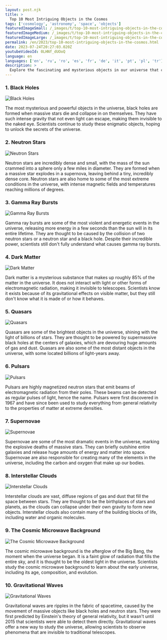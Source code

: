 ```yaml
---
layout: post.njk
title: >
  Top 10 Most Intriguing Objects in the Cosmos
tags: ['cosmology', 'astronomy', 'space', 'objects']
featuredImageSmall: /_images/t/top-10-most-intriguing-objects-in-the-cosmos-cover-en-small.webp
featuredImageMedium: /_images/t/top-10-most-intriguing-objects-in-the-cosmos-cover-en-medium.webp
featuredImageLarge: /_images/t/top-10-most-intriguing-objects-in-the-cosmos-cover-en-large.webp
permalink: /en/2023/top-10-most-intriguing-objects-in-the-cosmos.html
date: 2023-07-24T20:27:03.020Z
youtubeVideoId: 0LHNf_dUOoQ
language: en
languages: ['en', 'ru', 'ro', 'es', 'fr', 'de', 'it', 'pt', 'pl', 'tr']
description: >
  Explore the fascinating and mysterious objects in our universe that continue to captivate astronomers and scientists alike.
---
```


### 1. Black Holes

![Black Holes](/_images/d/d0ad0e801ddb94e8a3f075fb364c35c2-medium.webp)

The most mysterious and powerful objects in the universe, black holes are formed when massive stars die and collapse in on themselves. They have such intense gravity that not even light can escape, making them invisible to the naked eye. Scientists continue to study these enigmatic objects, hoping to unlock the secrets of the universe.

### 2. Neutron Stars

![Neutron Stars](/_images/b/b12011c7b7fa413231c7e6de2f4dde38-medium.webp)

Neutron stars are incredibly dense and small, with the mass of the sun crammed into a sphere only a few miles in diameter. They are formed when a massive star explodes in a supernova, leaving behind a tiny, incredibly dense core. Neutron stars are also home to some of the most extreme conditions in the universe, with intense magnetic fields and temperatures reaching millions of degrees.

### 3. Gamma Ray Bursts

![Gamma Ray Bursts](/_images/8/85f90ba77ca4d5b42dedbd5d291996ad-medium.webp)

Gamma ray bursts are some of the most violent and energetic events in the universe, releasing more energy in a few seconds than the sun will in its entire lifetime. They are thought to be caused by the collision of two neutron stars or a neutron star and a black hole. Despite their incredible power, scientists still don't fully understand what causes gamma ray bursts.

### 4. Dark Matter

![Dark Matter](/_images/1/1cda0791390020cea0da08a7f08dad82-medium.webp)

Dark matter is a mysterious substance that makes up roughly 85% of the matter in the universe. It does not interact with light or other forms of electromagnetic radiation, making it invisible to telescopes. Scientists know it exists because of its gravitational effects on visible matter, but they still don't know what it is made of or how it behaves.

### 5. Quasars

![Quasars](/_images/4/4a0fbe84ec78cefa70416827f7fe08a1-medium.webp)

Quasars are some of the brightest objects in the universe, shining with the light of billions of stars. They are thought to be powered by supermassive black holes at the centers of galaxies, which are devouring huge amounts of gas and dust. Quasars are also some of the most distant objects in the universe, with some located billions of light-years away.

### 6. Pulsars

![Pulsars](/_images/e/eecc7f6ab260d478a416646c57e59a69-medium.webp)

Pulsars are highly magnetized neutron stars that emit beams of electromagnetic radiation from their poles. These beams can be detected as regular pulses of light, hence the name. Pulsars were first discovered in 1967 and have since been used to study everything from general relativity to the properties of matter at extreme densities.

### 7. Supernovae

![Supernovae](/_images/1/1a3391ace83c5cf3bec86a24f34e110e-medium.webp)

Supernovae are some of the most dramatic events in the universe, marking the explosive deaths of massive stars. They can briefly outshine entire galaxies and release huge amounts of energy and matter into space. Supernovae are also responsible for creating many of the elements in the universe, including the carbon and oxygen that make up our bodies.

### 8. Interstellar Clouds

![Interstellar Clouds](/_images/d/d387463f2b5bf993e24be8a850e90338-medium.webp)

Interstellar clouds are vast, diffuse regions of gas and dust that fill the space between stars. They are thought to be the birthplaces of stars and planets, as the clouds can collapse under their own gravity to form new objects. Interstellar clouds also contain many of the building blocks of life, including water and organic molecules.

### 9. The Cosmic Microwave Background

![The Cosmic Microwave Background](/_images/e/ee397cdb95871bc2d3973f4c08b43c9a-medium.webp)

The cosmic microwave background is the afterglow of the Big Bang, the moment when the universe began. It is a faint glow of radiation that fills the entire sky, and it is thought to be the oldest light in the universe. Scientists study the cosmic microwave background to learn about the early universe, including its age, composition, and evolution.

### 10. Gravitational Waves

![Gravitational Waves](/_images/5/5a38ff73986d50c17b94fda23ae28193-medium.webp)

Gravitational waves are ripples in the fabric of spacetime, caused by the movement of massive objects like black holes and neutron stars. They were first predicted by Einstein's theory of general relativity, but it wasn't until 2015 that scientists were able to detect them directly. Gravitational waves offer a new way to study the universe, allowing scientists to observe phenomena that are invisible to traditional telescopes.

